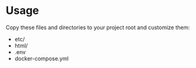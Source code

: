 Usage
========================================================================

Copy these files and directories to your project root and customize them:

- etc/
- html/
- .env
- docker-compose.yml

